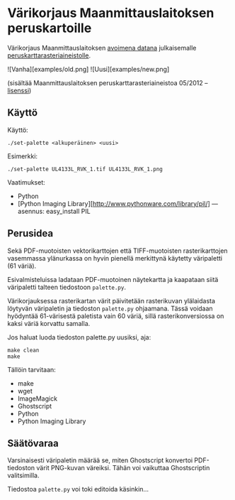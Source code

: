 Värikorjaus Maanmittauslaitoksen peruskartoille
===============================================

Värikorjaus Maanmittauslaitoksen [avoimena datana][1] julkaisemalle [peruskarttarasteriaineistolle][2].

![Vanha][examples/old.png]
![Uusi][examples/new.png]

(sisältää Maanmittauslaitoksen peruskarttarasteriaineistoa 05/2012 – [lisenssi][3])

[1]: http://www.maanmittauslaitos.fi/avoindata/hankinta
[2]: http://www.maanmittauslaitos.fi/digituotteet/peruskarttarasteri
[3]: http://www.maanmittauslaitos.fi/avoindata_lisenssi_versio1_20120501


Käyttö
------

Käyttö:

    ./set-palette <alkuperäinen> <uusi>

Esimerkki:

    ./set-palette UL4133L_RVK_1.tif UL4133L_RVK_1.png

Vaatimukset:

- Python
- [Python Imaging Library][http://www.pythonware.com/library/pil/] — asennus: easy_install PIL


Perusidea
---------

Sekä PDF-muotoisten vektorikarttojen että TIFF-muotoisten
rasterikarttojen vasemmassa ylänurkassa on hyvin pienellä
merkittynä käytetty väripaletti (61 väriä).

Esivalmisteluissa ladataan PDF-muotoinen näytekartta ja kaapataan
siitä väripaletti talteen tiedostoon `palette.py`.

Värikorjauksessa rasterikartan värit päivitetään rasterikuvan
ylälaidasta löytyvän väripaletin ja tiedoston `palette.py` ohjaamana.
Tässä voidaan hyödyntää 61-värisestä paletista vain 60 väriä, sillä
rasterikonversiossa on kaksi väriä korvattu samalla.

Jos haluat luoda tiedoston palette.py uusiksi, aja:

    make clean
    make

Tällöin tarvitaan:

- make
- wget
- ImageMagick
- Ghostscript
- Python
- Python Imaging Library


Säätövaraa
----------

Varsinaisesti väripaletin määrää se, miten Ghostscript konvertoi
PDF-tiedoston värit PNG-kuvan väreiksi. Tähän voi vaikuttaa
Ghostscriptin valitsimilla.

Tiedostoa `palette.py` voi toki editoida käsinkin…
